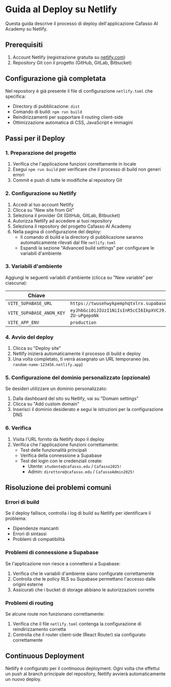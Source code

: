 # Guida al Deploy su Netlify

Questa guida descrive il processo di deploy dell'applicazione Cafasso AI Academy su Netlify.

## Prerequisiti

1. Account Netlify (registrazione gratuita su [netlify.com](https://netlify.com))
2. Repository Git con il progetto (GitHub, GitLab, Bitbucket)

## Configurazione già completata

Nel repository è già presente il file di configurazione `netlify.toml` che specifica:
- Directory di pubblicazione: `dist`
- Comando di build: `npm run build`
- Reindirizzamenti per supportare il routing client-side
- Ottimizzazione automatica di CSS, JavaScript e immagini

## Passi per il Deploy

### 1. Preparazione del progetto

1. Verifica che l'applicazione funzioni correttamente in locale
2. Esegui `npm run build` per verificare che il processo di build non generi errori
3. Commit e push di tutte le modifiche al repository Git

### 2. Configurazione su Netlify

1. Accedi al tuo account Netlify
2. Clicca su "New site from Git"
3. Seleziona il provider Git (GitHub, GitLab, Bitbucket)
4. Autorizza Netlify ad accedere ai tuoi repository
5. Seleziona il repository del progetto Cafasso AI Academy
6. Nella pagina di configurazione del deploy:
   - Il comando di build e la directory di pubblicazione saranno automaticamente rilevati dal file `netlify.toml`
   - Espandi la sezione "Advanced build settings" per configurare le variabili d'ambiente

### 3. Variabili d'ambiente

Aggiungi le seguenti variabili d'ambiente (clicca su "New variable" per ciascuna):

| Chiave | Valore |
|--------|--------|
| `VITE_SUPABASE_URL` | `https://twusehwykpemphqtxlrx.supabase.co` |
| `VITE_SUPABASE_ANON_KEY` | `eyJhbGciOiJIUzI1NiIsInR5cCI6IkpXVCJ9.eyJpc3MiOiJzdXBhYmFzZSIsInJlZiI6InR3dXNlaHd5a3BlbXBocXR4bHJ4Iiwicm9sZSI6ImFub24iLCJpYXQiOjE3NDEyNjE1NTAsImV4cCI6MjA1NjgzNzU1MH0.iku26hL5irHYwIxOPKNjUlTrTvlvw0a-ZU-uPgepoNk` |
| `VITE_APP_ENV` | `production` |

### 4. Avvio del deploy

1. Clicca su "Deploy site"
2. Netlify inizierà automaticamente il processo di build e deploy
3. Una volta completato, ti verrà assegnato un URL temporaneo (es. `random-name-123456.netlify.app`)

### 5. Configurazione del dominio personalizzato (opzionale)

Se desideri utilizzare un dominio personalizzato:

1. Dalla dashboard del sito su Netlify, vai su "Domain settings"
2. Clicca su "Add custom domain"
3. Inserisci il dominio desiderato e segui le istruzioni per la configurazione DNS

### 6. Verifica

1. Visita l'URL fornito da Netlify dopo il deploy
2. Verifica che l'applicazione funzioni correttamente:
   - Test delle funzionalità principali
   - Verifica della connessione a Supabase
   - Test del login con le credenziali create:
     - Utente: `studente@cafasso.edu` / `Cafasso2025!`
     - Admin: `direttore@cafasso.edu` / `CafassoAdmin2025!`

## Risoluzione dei problemi comuni

### Errori di build

Se il deploy fallisce, controlla i log di build su Netlify per identificare il problema:
- Dipendenze mancanti
- Errori di sintassi
- Problemi di compatibilità

### Problemi di connessione a Supabase

Se l'applicazione non riesce a connettersi a Supabase:
1. Verifica che le variabili d'ambiente siano configurate correttamente
2. Controlla che le policy RLS su Supabase permettano l'accesso dalle origini esterne
3. Assicurati che i bucket di storage abbiano le autorizzazioni corrette

### Problemi di routing

Se alcune route non funzionano correttamente:
1. Verifica che il file `netlify.toml` contenga la configurazione di reindirizzamento corretta
2. Controlla che il router client-side (React Router) sia configurato correttamente

## Continuous Deployment

Netlify è configurato per il continuous deployment. Ogni volta che effettui un push al branch principale del repository, Netlify avvierà automaticamente un nuovo deploy.
